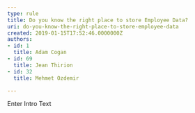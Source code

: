 ```yaml
---
type: rule
title: Do you know the right place to store Employee Data?
uri: do-you-know-the-right-place-to-store-employee-data
created: 2019-01-15T17:52:46.0000000Z
authors:
- id: 1
  title: Adam Cogan
- id: 69
  title: Jean Thirion
- id: 32
  title: Mehmet Ozdemir

---
```




<span class='intro'> Enter Intro Text </span>




